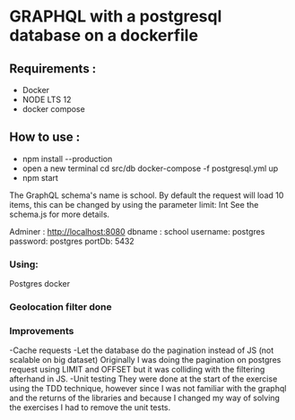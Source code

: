 # GRAPHQL with a postgresql database on a dockerfile

## Requirements :

- Docker
- NODE LTS 12
- docker compose

## How to use :

- npm install --production
- open a new terminal cd src/db docker-compose -f postgresql.yml up
- npm start

The GraphQL schema's name is school.
By default the request will load 10 items, this can be changed by using the parameter limit: Int
See the schema.js for more details.

Adminer : <http://localhost:8080>
dbname : school
username: postgres
password: postgres
portDb: 5432

### Using:

Postgres
docker

### Geolocation filter done

### Improvements

-Cache requests
-Let the database do the pagination instead of JS (not scalable on big dataset)
Originally I was doing the pagination on postgres request using LIMIT and OFFSET but it was colliding with the filtering afterhand in JS.
-Unit testing
They were done at the start of the exercise using the TDD technique, however since I was not familiar with the graphql and the returns of the libraries and because I changed my way of solving the exercises I had to remove the unit tests.
